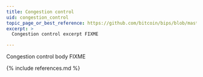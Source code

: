 ```yaml
---
title: Congestion control
uid: congestion_control
topic_page_or_best_reference: https://github.com/bitcoin/bips/blob/master/bip-0119.mediawiki#Congestion_Controlled_Transactions
excerpt: >
  Congestion control excerpt FIXME

---
```

Congestion control body FIXME

{% include references.md %}
